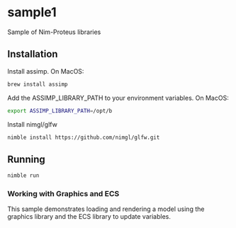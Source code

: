 # sample1
Sample of Nim-Proteus libraries

## Installation

Install assimp. On MacOS:

```bash
brew install assimp
```

Add the ASSIMP_LIBRARY_PATH to your environment variables. On MacOS:

```bash
export ASSIMP_LIBRARY_PATH=/opt/b
```

Install nimgl/glfw

```bash
nimble install https://github.com/nimgl/glfw.git
```

## Running

```bash
nimble run
```

### Working with Graphics and ECS

This sample demonstrates loading and rendering a model using 
the graphics library and the ECS library to update variables. 

